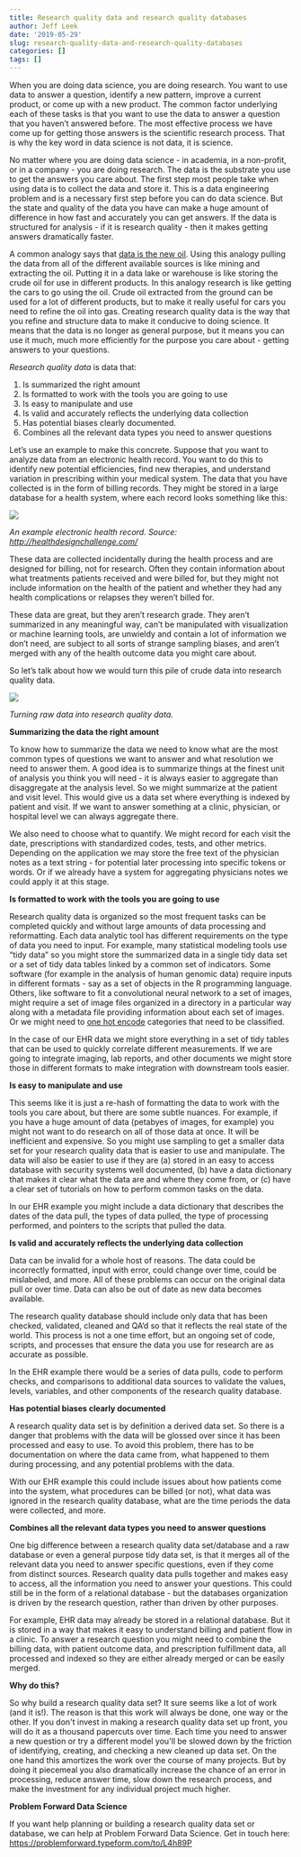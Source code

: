 ```yaml
---
title: Research quality data and research quality databases
author: Jeff Leek
date: '2019-05-29'
slug: research-quality-data-and-research-quality-databases
categories: []
tags: []
---
```


When you are doing data science, you are doing research. You want to use data to answer a question, identify a new pattern, improve a current product, or come up with a new product. The common factor underlying each of these tasks is that you want to use the data to answer a question that you haven’t answered before. The most effective process we have come up for getting those answers is the scientific research process. That is why the key word in data science is not data, it is science. 

No matter where you are doing data science - in academia, in a non-profit, or in a company - you are doing research. The data is the substrate you use to get the answers you care about. The first step most people take when using data is to collect the data and store it. This is a data engineering problem and is a necessary first step before you can do data science. But the state and quality of the data you have can make a huge amount of difference in how fast and accurately you can get answers. If the data is structured for analysis - if it is research quality  - then it makes getting answers dramatically faster. 

A common analogy says that [data is the new oil](https://www.economist.com/leaders/2017/05/06/the-worlds-most-valuable-resource-is-no-longer-oil-but-data). Using this analogy pulling the data from all of the different available sources is like mining and extracting the oil. Putting it in a data lake or warehouse is like storing the crude oil for use in different products. In this analogy research is like getting the cars to go using the oil. Crude oil extracted from the ground can be used for a lot of different products, but to make it really useful for cars you need to refine the oil into gas. Creating research quality data is the way that you refine and structure data to make it conducive to doing science. It means that the data is no longer as general purpose, but it means you can use it much, much more efficiently for the purpose you care about - getting answers to your questions. 

_Research quality data_ is data that: 

1. Is summarized the right amount
2. Is formatted to work with the tools you are going to use
3. Is easy to manipulate and use 
4. Is valid and accurately reflects the underlying data collection
5. Has potential biases clearly documented. 
6. Combines all the relevant data types you need to answer questions

Let’s use an example to make this concrete. Suppose that you want to analyze data from an electronic health record. You want to do this to identify new potential efficiencies, find new therapies, and understand variation in prescribing within your medical system. The data that you have collected is in the form of billing records. They might be stored in a large database for a health system, where each record looks something like this: 

![](http://healthdesignchallenge.com/images/status-quo.png)

_An example electronic health record. Source: http://healthdesignchallenge.com/_

These data are collected incidentally during the health process and are designed for billing, not for research. Often they contain information about what treatments patients received and were billed for, but they might not include information on the health of the patient and whether they had any health complications or relapses they weren’t billed for. 

These data are great, but they aren’t research grade. They aren’t summarized in any meaningful way, can’t be manipulated with visualization or machine learning tools, are unwieldy and contain a lot of information we don’t need, are subject to all sorts of strange sampling biases, and aren’t merged with any of the health outcome data you might care about. 

So let’s talk about how we would turn this pile of crude data into research quality data. 

![](https://user-images.githubusercontent.com/1571674/58572594-f77d2080-8209-11e9-87a2-0621a13eeb03.png)

_Turning raw data into research quality data._

__Summarizing the data the right amount__

To know how to summarize the data we need to know what are the most common types of questions we want to answer and what resolution we need to answer them. A good idea is to summarize things at the finest unit of analysis you think you will need - it is always easier to aggregate than disaggregate at the analysis level. So we might summarize at the patient and visit level. This would give us a data set where everything is indexed by patient and visit. If we want to answer something at a clinic, physician, or hospital level we can always aggregate there. 

We also need to choose what to quantify. We might record for each visit the date, prescriptions with standardized codes, tests, and other metrics. Depending on the application we may store the free text of the physician notes as a text string - for potential later processing into specific tokens or words. Or if we already have a system for aggregating physicians notes we could apply it at this stage. 

__Is formatted to work with the tools you are going to use__

Research quality data is organized so the most frequent tasks can be completed quickly and without large amounts of data processing and reformatting. Each data analytic tool has different requirements on the type of data you need to input. For example, many statistical modeling tools use “tidy data” so you might store the summarized data in a single tidy data set or a set of tidy data tables linked by a common set of indicators. Some software (for example in the analysis of human genomic data) require inputs in different formats - say as a set of objects in the R programming language. Others, like software to fit a convolutional neural network to a set of images, might require a set of image files organized in a directory in a particular way along with a metadata file providing information about each set of images. Or we might need to [one hot encode](https://machinelearningmastery.com/why-one-hot-encode-data-in-machine-learning/) categories that need to be classified. 


In the case of our EHR data we might store everything in a set of tidy tables that can be used to quickly correlate different measurements. If we are going to integrate imaging, lab reports, and other documents we might store those in different formats to make integration with downstream tools easier. 


__Is easy to manipulate and use__

This seems like it is just a re-hash of formatting the data to work with the tools you care about, but there are some subtle nuances. For example, if you have a huge amount of data (petabyes of images, for example) you might not want to do research on all of those data at once. It will be inefficient and expensive. So you might use sampling to get a smaller data set for your research quality data that is easier to use and manipulate. The data will also be easier to use if they are (a) stored in an easy to access database with security systems well documented, (b) have a data dictionary that makes it clear what the data are and where they come from, or (c) have a clear set of tutorials on how to perform common tasks on the data. 

In our EHR example you might include a data dictionary that describes the dates of the data pull, the types of data pulled, the type of processing performed, and pointers to the scripts that pulled the data. 

__Is valid and accurately reflects the underlying data collection__

Data can be invalid for a whole host of reasons. The data could be incorrectly formatted, input with error, could change over time, could be mislabeled, and more. All of these problems can occur on the original data pull or over time. Data can also be out of date as new data becomes available. 

The research quality database should include only data that has been checked, validated, cleaned and QA’d so that it reflects the real state of the world. This process is not a one time effort, but an ongoing set of code, scripts, and processes that ensure the data you use for research are as accurate as possible. 

In the EHR example there would be a series of data pulls, code to perform checks, and comparisons to additional data sources to validate the values, levels, variables, and other components of the research quality database. 



__Has potential biases clearly documented__

A research quality data set is by definition a derived data set. So there is a danger that problems with the data will be glossed over since it has been processed and easy to use. To avoid this problem, there has to be documentation on where the data came from, what happened to them during processing, and any potential problems with the data. 

With our EHR example this could include issues about how patients come into the system, what procedures can be billed (or not), what data was ignored in the research quality database, what are the time periods the data were collected, and more. 

__Combines all the relevant data types you need to answer questions__

One big difference between a research quality data set/database and a raw database or even a general purpose tidy data set, is that it merges all of the relevant data you need to answer specific questions, even if they come from distinct sources. Research quality data pulls together and makes easy to access, all the information you need to answer your questions. This could still be in the form of a relational database - but the databases organization is driven by the research question, rather than driven by other purposes. 

For example, EHR data may already be stored in a relational database. But it is stored in a way that makes it easy to understand billing and patient flow in a clinic. To answer a research question you might need to combine the billing data, with patient outcome data, and prescription fulfillment data, all processed and indexed so they are either already merged or can be easily merged. 


__Why do this?__

So why build a research quality data set? It sure seems like a lot of work (and it is!). The reason is that this work will always be done, one way or the other. If you don't invest in making a research quality data set up front, you will do it as a thousand papercuts over time. Each time you need to answer a new question or try a different model you'll be slowed down by the friction of identifying, creating, and checking a new cleaned up data set. On the one hand this amortizes the work over the course of many projects. But by doing it piecemeal you also dramatically increase the chance of an error in processing, reduce answer time, slow down the research process, and make the investment for any individual project much higher. 


__Problem Forward Data Science__

If you want help planning or building a research quality data set or database, we can help at Problem Forward Data Science. Get in touch here: https://problemforward.typeform.com/to/L4h89P


